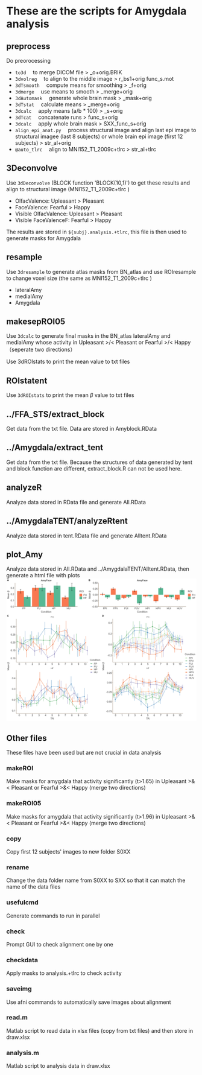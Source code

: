 # These are the scripts for Amygdala analysis

## preprocess
Do preorocessing
* `to3d` &emsp;to merge DICOM file              > \_o+orig.BRIK
* `3dvolreg` &emsp;to align to the middle image   > r_bs1+orig func_s.mot
* `3dTsmooth` &emsp;compute means for smoothing > \_f+orig
* `3dmerge` &emsp;use means to smooth           > \_merge+orig
* `3dAutomask` &emsp;generate whole brain mask  > \_mask+orig
* `3dTstat` &emsp;calculate means               > \_merge+orig
* `3dcalc` &emsp;apply means (a/b * 100)        > \_s+orig
* `3dTcat` &emsp;concatenate runs               > func_s+orig
* `3dcalc` &emsp;apply whole brain mask         > SXX_func_s+orig
* `align_epi_anat.py` &emsp;process structural image and align last epi image to structural imagee (last 8 subjects) or whole brain epi image (first 12 subjects) > str_al+orig
* `@auto_tlrc` &emsp;align to MNI152_T1_2009c+tlrc > str_al+tlrc

## 3Deconvolve
Use `3dDeconvolve` (BLOCK function 'BLOCK(10,1)') to get these results and align to structural image (MNI152_T1_2009c+tlrc )
* OlfacValence: Upleasant > Pleasant
* FaceValence: Fearful > Happy
* Visible OlfacValence: Upleasant > Pleasant
* Visible FaceValenceF: Fearful > Happy  

The results are stored in `${subj}.analysis.+tlrc`, this file is then used to generate masks for Amygdala

## resample
Use `3dresample` to generate atlas masks from BN_atlas and use ROIresample to change voxel size (the same as MNI152_T1_2009c+tlrc )
* lateralAmy
* medialAmy
* Amygdala

## makesepROI05
Use `3dcalc` to generate final masks in the BN_atlas lateralAmy and medialAmy whose activity in Upleasant >/< Pleasant or Fearful >/< Happy （seperate two directions）

Use 3dROIstats to print the mean value to txt files

## ROIstatent
Use `3dROIstats` to print the mean $\beta$ value to txt files

## ../FFA_STS/extract_block
Get data from the txt file.
Data are stored in Amyblock.RData

## ../Amygdala/extract_tent
Get data from the txt file.
Because the structures of data generated by tent and block function are different, extract_block.R can not be used here.

## analyzeR
Analyze data stored in RData file and generate All.RData

## ../AmygdalaTENT/analyzeRtent
Analyze data stored in tent.RData file and generate Alltent.RData

## plot_Amy
Analyze data stored in All.RData and ../AmygdalaTENT/Alltent.RData, then generate a html file with plots
![avatar](plot_Amy_files/figure-html/unnamed-chunk-4-1.png)

## Other files
These files have been used but are not crucial in data analysis

### makeROI
Make masks for amygdala that activity significantly (t>1.65) in Upleasant >&< Pleasant or Fearful >&< Happy (merge two directions)

### makeROI05
Make masks for amygdala that activity significantly (t>1.96) in Upleasant >&< Pleasant or Fearful >&< Happy (merge two directions)

### copy
Copy first 12 subjects' images to new folder S0XX

### rename
Change the data folder name from S0XX to SXX so that it can match the name of the data files

### usefulcmd
Generate commands to run in parallel

### check
Prompt GUI to check alignment one by one

### checkdata
Apply masks to analysis.+tlrc to check activity

### saveimg
Use afni commands to automatically save images about alignment

### read.m
Matlab script to read data in xlsx files (copy from txt files) and then store in draw.xlsx

### analysis.m
Matlab script to analysis data in draw.xlsx
